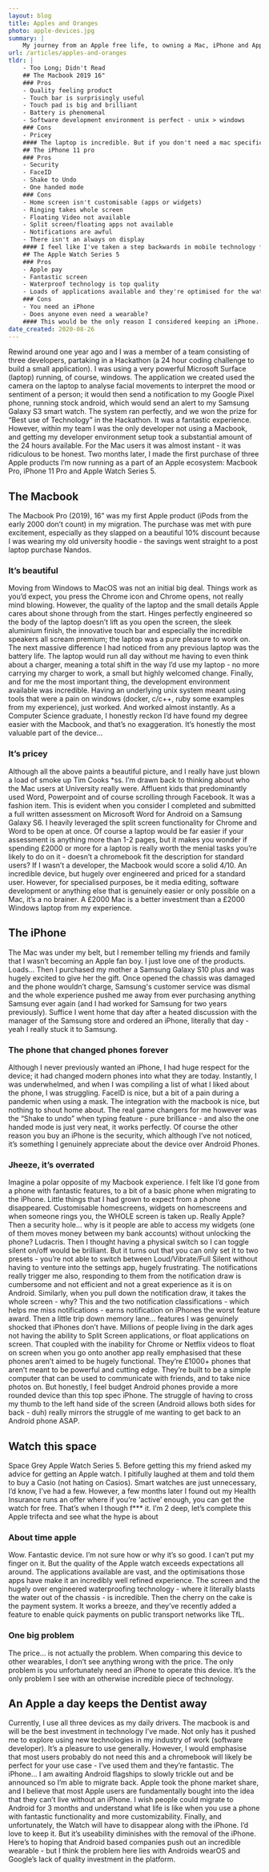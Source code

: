 ```yaml
---
layout: blog
title: Apples and Oranges
photo: apple-devices.jpg
summary: |
    My journey from an Apple free life, to owning a Mac, iPhone and Apple Watch.
url: /articles/apples-and-oranges
tldr: |
    - Too Long; Didn't Read
    ## The Macbook 2019 16"
    ### Pros
    - Quality feeling product
    - Touch bar is surprisingly useful
    - Touch pad is big and brilliant
    - Battery is phenomenal
    - Software development environment is perfect - unix > windows
    ### Cons
    - Pricey
    #### The laptop is incredible. But if you don't need a mac specifically for what it offers i.e. you'll be browsing the web and making presentation/spreadsheet/written documents. Save yourself some money and get a Chromebook - trust me, they're much better value for money
    ## The iPhone 11 pro
    ### Pros
    - Security
    - FaceID
    - Shake to Undo
    - One handed mode
    ### Cons
    - Home screen isn't customisable (apps or widgets)
    - Ringing takes whole screen
    - Floating Video not available
    - Split screen/floating apps not available
    - Notifications are awful
    - There isn't an always on display
    #### I feel like I've taken a step backwards in mobile technology from the Google Pixel 2 XL - which had it's own downfalls
    ## The Apple Watch Series 5
    ### Pros
    - Apple pay
    - Fantastic screen
    - Waterproof technology is top quality
    - Loads of applications available and they're optimised for the watch
    ### Cons
    - You need an iPhone
    - Does anyone even need a wearable?
    #### This would be the only reason I considered keeping an iPhone... but I just can't do it to myself. So unfortunately it'll be goodbye to the watch
date_created: 2020-08-26
---
```


Rewind around one year ago and I was a member of a team consisting of three developers, partaking in a Hackathon (a 24 hour coding challenge to build a small application). I was using a very powerful Microsoft Surface (laptop) running, of course, windows. The application we created used the camera on the laptop to analyse facial movements to interpret the mood or sentiment of a person; it would then send a notification to my Google Pixel phone, running stock android, which would send an alert to my Samsung Galaxy S3 smart watch. The system ran perfectly, and we won the prize for “Best use of Technology” in the Hackathon. It was a fantastic experience. However, within my team I was the only developer not using a Macbook, and getting my developer environment setup took a substantial amount of the 24 hours available. For the Mac users it was almost instant - it was ridiculous to be honest. Two months later, I made the first purchase of three Apple products I’m now running as a part of an Apple ecosystem: Macbook Pro, iPhone 11 Pro and Apple Watch Series 5.

## The Macbook
The Macbook Pro (2019), 16” was my first Apple product (iPods from the early 2000 don’t count) in my migration. The purchase was met with pure excitement, especially as they slapped on a beautiful 10% discount because I was wearing my old university hoodie - the savings went straight to a post laptop purchase Nandos.
### It’s beautiful
Moving from Windows to MacOS was not an initial big deal. Things work as you’d expect, you press the Chrome icon and Chrome opens, not really mind blowing. However, the quality of the laptop and the small details Apple cares about shone through from the start. Hinges perfectly engineered so the body of the laptop doesn’t lift as you open the screen, the sleek aluminium finish, the innovative touch bar and especially the incredible speakers all scream premium; the laptop was a pure pleasure to work on. The next massive difference I had noticed from any previous laptop was the battery life. The laptop would run all day without me having to even think about a charger, meaning a total shift in the way I’d use my laptop - no more carrying my charger to work, a small but highly welcomed change. Finally, and for me the most important thing, the development environment available was incredible. Having an underlying unix system meant using tools that were a pain on windows (docker, c/c++, ruby some examples from my experience), just worked. And worked almost instantly. As a Computer Science graduate, I honestly reckon I’d have found my degree easier with the Macbook, and that’s no exaggeration. It’s honestly the most valuable part of the device…
### It’s pricey
Although all the above paints a beautiful picture, and I really have just blown a load of smoke up Tim Cooks *ss. I’m drawn back to thinking about who the Mac users at University really were. Affluent kids that predominantly used Word, Powerpoint and of course scrolling through Facebook. It was a fashion item. This is evident when you consider I completed and submitted a full written assessment on Microsoft Word for Android on a Samsung Galaxy S6. I heavily leveraged the split screen functionality for Chrome and Word to be open at once. Of course a laptop would be far easier if your assessment is anything more than 1-2 pages, but it makes you wonder if spending £2000 or more for a laptop is really worth the menial tasks you’re likely to do on it - doesn’t a chromebook fit the description for standard users? If I wasn’t a developer, the Macbook would score a solid 4/10. An incredible device, but hugely over engineered and priced for a standard user. However, for specialised purposes, be it media editing, software development or anything else that is genuinely easier or only possible on a Mac, it’s a no brainer. A £2000 Mac is a better investment than a £2000 Windows laptop from my experience.

## The iPhone
The Mac was under my belt, but I remember telling my friends and family that I wasn’t becoming an Apple fan boy. I just love one of the products. Loads… Then I purchased my mother a Samsung Galaxy S10 plus and was hugely excited to give her the gift. Once opened the chassis was damaged and the phone wouldn’t charge, Samsung's customer service was dismal and the whole experience pushed me away from ever purchasing anything Samsung ever again (and I had worked for Samsung for two years previously). Suffice I went home that day after a heated discussion with the manager of the Samsung store and ordered an iPhone, literally that day - yeah I really stuck it to Samsung.
### The phone that changed phones forever
Although I never previously wanted an iPhone, I had huge respect for the device; it had changed modern phones into what they are today. 
Instantly, I was underwhelmed, and when I was compiling a list of what I liked about the phone, I was struggling. FaceID is nice, but a bit of a pain during a pandemic when using a mask. The integration with the macbook is nice, but nothing to shout home about. The real game changers for me however was the “Shake to undo” when typing feature - pure brilliance - and also the one handed mode is just very neat, it works perfectly. Of course the other reason you buy an iPhone is the security, which although I’ve not noticed, it’s something I genuinely appreciate about the device over Android Phones.
### Jheeze, it’s overrated
Imagine a polar opposite of my Macbook experience. I felt like I’d gone from a phone with fantastic features, to a bit of a basic phone when migrating to the iPhone. Little things that I had grown to expect from a phone disappeared. Customisable homescreens, widgets on homescreens and when someone rings you, the WHOLE screen is taken up. Really Apple? Then a security hole… why is it people are able to access my widgets (one of them moves money between my bank accounts) without unlocking the phone? Ludacris. Then I thought having a physical switch so I can toggle silent on/off would be brilliant. But it turns out that you can only set it to two presets - you’re not able to switch between Loud/Vibrate/Full Silent without having to venture into the settings app, hugely frustrating. The notifications really trigger me also, responding to them from the notification draw is cumbersome and not efficient and not a great experience as it is on Android. Similarly, when you pull down the notification draw, it takes the whole screen - why? This and the two notification classifications - which helps me miss notifications - earns notification on iPhones the worst feature award. Then a little trip down memory lane… features I was genuinely shocked that iPhones don’t have. Millions of people living in the dark ages not having the ability to Split Screen applications, or float applications on screen. That coupled with the inability for Chrome or Netflix videos to float on screen when you go onto another app really emphasised that these phones aren’t aimed to be hugely functional. They’re £1000+ phones that aren’t meant to be powerful and cutting edge. They’re built to be a simple computer that can be used to communicate with friends, and to take nice photos on. But honestly, I feel budget Android phones provide a more rounded device than this top spec iPhone. The struggle of having to cross my thumb to the left hand side of the screen (Android allows both sides for back - duh) really mirrors the struggle of me wanting to get back to an Android phone ASAP.

## Watch this space
Space Grey Apple Watch Series 5. Before getting this my friend asked my advice for getting an Apple watch. I pitifully laughed at them and told them to buy a Casio (not hating on Casios). Smart watches are just unnecessary, I’d know, I’ve had a few. However, a few months later I found out my Health Insurance runs an offer where if you’re ‘active’ enough, you can get the watch for free. That’s when I though f*** it. I’m 2 deep, let’s complete this Apple trifecta and see what the hype is about
### About time apple
Wow. Fantastic device. I’m not sure how or why it’s so good. I can’t put my finger on it. But the quality of the Apple watch exceeds expectations all around. The applications available are vast, and the optimisations those apps have make it an incredibly well refined experience. The screen and the hugely over engineered waterproofing technology - where it literally blasts the water out of the chassis - is incredible. Then the cherry on the cake is the payment system. It works a breeze, and they’ve recently added a feature to enable quick payments on public transport networks like TfL.
### One big problem
The price… is not actually the problem. When comparing this device to other wearables, I don’t see anything wrong with the price. The only problem is you unfortunately need an iPhone to operate this device. It’s the only problem I see with an otherwise incredible piece of technology.


## An Apple a day keeps the Dentist away
Currently, I use all three devices as my daily drivers. The macbook is and will be the best investment in technology I’ve made. Not only has it pushed me to explore using new technologies in my industry of work (software developer). It’s a pleasure to use generally. However, I would emphasise that most users probably do not need this and a chromebook will likely be perfect for your use case - I’ve used them and they’re fantastic.
The iPhone... I am awaiting Android flagships to slowly trickle out and be announced so I’m able to migrate back. Apple took the phone market share, and I believe that most Apple users are fundamentally bought into the idea that they can’t live without an iPhone. I wish people could migrate to Android for 3 months and understand what life is like when you use a phone with fantastic functionality and more customizability.
Finally, and unfortunately, the Watch will have to disappear along with the iPhone. I’d love to keep it. But it’s useability diminishes with the removal of the iPhone. Here’s to hoping that Android based companies push out an incredible wearable - but I think the problem here lies with Androids wearOS and Google’s lack of quality investment in the platform.
